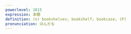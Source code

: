 ```yaml
---
powerlevel: 1015
expression: 本棚
definition: (n) bookshelves; bookshelf; bookcase; (P)
pronunciation: ほんだな
---
```

